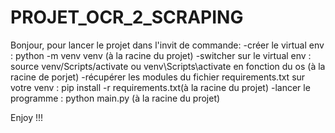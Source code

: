 # PROJET_OCR_2_SCRAPING
Bonjour, 
pour lancer le projet dans l'invit de commande:
-créer le virtual env : python -m venv venv (à la racine du projet)
-switcher sur le virtual env : source venv/Scripts/activate ou venv\Scripts\activate en fonction du os (à la racine de porjet)
-récupérer les modules du fichier requirements.txt sur votre venv : pip install -r requirements.txt(à la racine du projet)
-lancer le programme : python main.py (à la racine du projet)

Enjoy !!!
